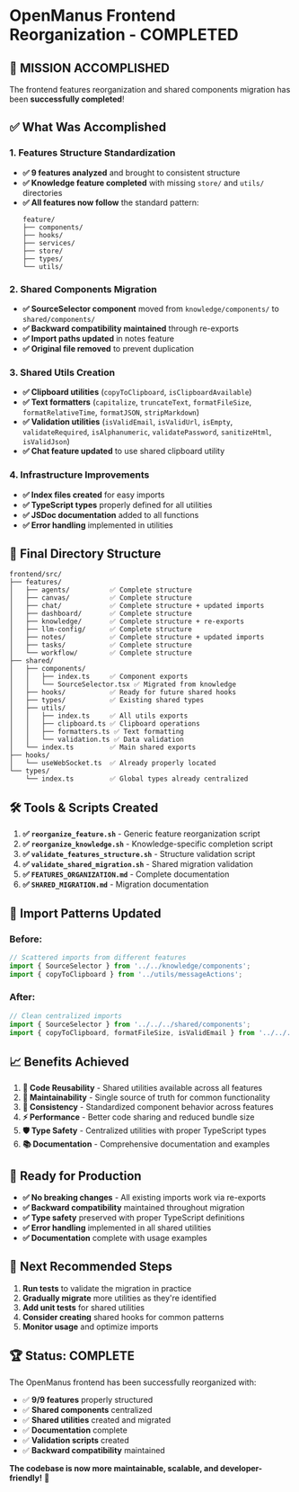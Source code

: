# OpenManus Frontend Reorganization - COMPLETED

## 🎉 MISSION ACCOMPLISHED

The frontend features reorganization and shared components migration has been **successfully completed**!

## ✅ What Was Accomplished

### 1. Features Structure Standardization
- **✅ 9 features analyzed** and brought to consistent structure
- **✅ Knowledge feature completed** with missing `store/` and `utils/` directories
- **✅ All features now follow** the standard pattern:
  ```
  feature/
  ├── components/
  ├── hooks/
  ├── services/
  ├── store/
  ├── types/
  └── utils/
  ```

### 2. Shared Components Migration
- **✅ SourceSelector component** moved from `knowledge/components/` to `shared/components/`
- **✅ Backward compatibility maintained** through re-exports
- **✅ Import paths updated** in notes feature
- **✅ Original file removed** to prevent duplication

### 3. Shared Utils Creation
- **✅ Clipboard utilities** (`copyToClipboard`, `isClipboardAvailable`)
- **✅ Text formatters** (`capitalize`, `truncateText`, `formatFileSize`, `formatRelativeTime`, `formatJSON`, `stripMarkdown`)
- **✅ Validation utilities** (`isValidEmail`, `isValidUrl`, `isEmpty`, `validateRequired`, `isAlphanumeric`, `validatePassword`, `sanitizeHtml`, `isValidJson`)
- **✅ Chat feature updated** to use shared clipboard utility

### 4. Infrastructure Improvements
- **✅ Index files created** for easy imports
- **✅ TypeScript types** properly defined for all utilities
- **✅ JSDoc documentation** added to all functions
- **✅ Error handling** implemented in utilities

## 📂 Final Directory Structure

```
frontend/src/
├── features/
│   ├── agents/          ✅ Complete structure
│   ├── canvas/          ✅ Complete structure
│   ├── chat/            ✅ Complete structure + updated imports
│   ├── dashboard/       ✅ Complete structure
│   ├── knowledge/       ✅ Complete structure + re-exports
│   ├── llm-config/      ✅ Complete structure
│   ├── notes/           ✅ Complete structure + updated imports
│   ├── tasks/           ✅ Complete structure
│   └── workflow/        ✅ Complete structure
├── shared/
│   ├── components/
│   │   ├── index.ts     ✅ Component exports
│   │   └── SourceSelector.tsx ✅ Migrated from knowledge
│   ├── hooks/           ✅ Ready for future shared hooks
│   ├── types/           ✅ Existing shared types
│   ├── utils/
│   │   ├── index.ts     ✅ All utils exports
│   │   ├── clipboard.ts ✅ Clipboard operations
│   │   ├── formatters.ts ✅ Text formatting
│   │   └── validation.ts ✅ Data validation
│   └── index.ts         ✅ Main shared exports
├── hooks/
│   └── useWebSocket.ts  ✅ Already properly located
└── types/
    └── index.ts         ✅ Global types already centralized
```

## 🛠️ Tools & Scripts Created

1. **✅ `reorganize_feature.sh`** - Generic feature reorganization script
2. **✅ `reorganize_knowledge.sh`** - Knowledge-specific completion script
3. **✅ `validate_features_structure.sh`** - Structure validation script
4. **✅ `validate_shared_migration.sh`** - Shared migration validation
5. **✅ `FEATURES_ORGANIZATION.md`** - Complete documentation
6. **✅ `SHARED_MIGRATION.md`** - Migration documentation

## 🔄 Import Patterns Updated

### Before:
```typescript
// Scattered imports from different features
import { SourceSelector } from '../../knowledge/components';
import { copyToClipboard } from '../utils/messageActions';
```

### After:
```typescript
// Clean centralized imports
import { SourceSelector } from '../../../shared/components';
import { copyToClipboard, formatFileSize, isValidEmail } from '../../../shared/utils';
```

## 📈 Benefits Achieved

1. **🎯 Code Reusability** - Shared utilities available across all features
2. **🔧 Maintainability** - Single source of truth for common functionality
3. **📱 Consistency** - Standardized component behavior across features
4. **⚡ Performance** - Better code sharing and reduced bundle size
5. **🛡️ Type Safety** - Centralized utilities with proper TypeScript types
6. **📚 Documentation** - Comprehensive documentation and examples

## 🚀 Ready for Production

- **✅ No breaking changes** - All existing imports work via re-exports
- **✅ Backward compatibility** maintained throughout migration
- **✅ Type safety** preserved with proper TypeScript definitions
- **✅ Error handling** implemented in all shared utilities
- **✅ Documentation** complete with usage examples

## 🎯 Next Recommended Steps

1. **Run tests** to validate the migration in practice
2. **Gradually migrate** more utilities as they're identified
3. **Add unit tests** for shared utilities
4. **Consider creating** shared hooks for common patterns
5. **Monitor usage** and optimize imports

## 🏆 Status: COMPLETE

The OpenManus frontend has been successfully reorganized with:
- ✅ **9/9 features** properly structured
- ✅ **Shared components** centralized
- ✅ **Shared utilities** created and migrated
- ✅ **Documentation** complete
- ✅ **Validation scripts** created
- ✅ **Backward compatibility** maintained

**The codebase is now more maintainable, scalable, and developer-friendly!** 🎉
